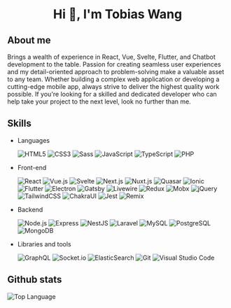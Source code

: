 <h1 align="center">Hi 👋, I'm Tobias Wang</h1>

<p align="center">

</p>

## About me

Brings a wealth of experience in React, Vue, Svelte, Flutter, and Chatbot development to the table. Passion for creating seamless user experiences and my detail-oriented approach to problem-solving make a valuable asset to any team. Whether building a complex web application or developing a cutting-edge mobile app, always strive to deliver the highest quality work possible. If you're looking for a skilled and dedicated developer who can help take your project to the next level, look no further than me.

## Skills

- Languages

  ![HTML5](https://img.shields.io/badge/-HTML5-05122A?&logo=HTML5&logoColor=E34F26)
  ![CSS3](https://img.shields.io/badge/-CSS3-05122A?&logo=CSS3&logoColor=1572B6)
  ![Sass](https://img.shields.io/badge/-Sass-05122A?&logo=Sass&logoColor=CC6699)
  ![JavaScript](https://img.shields.io/badge/-JavaScript-05122A?&logo=JavaScript)
  ![TypeScript](https://img.shields.io/badge/-TypeScript-05122A?&logo=TypeScript)
  ![PHP](https://img.shields.io/badge/-PHP-05122A?&logo=PHP&logoColor=777BB4)

- Front-end

  ![React](https://img.shields.io/badge/-React-05122A?&logo=React)
  ![Vue.js](https://img.shields.io/badge/-Vue.js-05122A?&logo=Vue.js&logoColor=4FC08D)
  ![Svelte](https://img.shields.io/badge/-Svelte-05122A?&logo=Svelte&logoColor=FF3E00)
  ![Next.js](https://img.shields.io/badge/-Next.js-05122A?&logo=Next.js)
  ![Nuxt.js](https://img.shields.io/badge/-Nuxt.js-05122A?&logo=Nuxt.js&logoColor=00DC82)
  ![Quasar](https://img.shields.io/badge/-Quasar-05122A?&logo=Quasar&logoColor=1976D2)
  ![Ionic](https://img.shields.io/badge/-Ionic-05122A?&logo=Ionic&logoColor=3880FF)
  ![Flutter](https://img.shields.io/badge/-Flutter-05122A?&logo=flutter&logoColor=3880FF)
  ![Electron](https://img.shields.io/badge/-Electron-05122A?&logo=Electron&logoColor=47848F)
  ![Gatsby](https://img.shields.io/badge/-Gatsby-05122A?&logo=Gatsby&logoColor=663399)
  ![Livewire](https://img.shields.io/badge/-Livewire-05122A?&logo=Livewire&logoColor=4E56A6)
  ![Redux](https://img.shields.io/badge/-Redux-05122A?&logo=Redux&logoColor=764ABC)
  ![Mobx](https://img.shields.io/badge/-Mobx-05122A?&logo=Mobx&logoColor=FF9955)
  ![jQuery](https://img.shields.io/badge/-jQuery-05122A?&logo=jQuery&logoColor=0769AD)
  ![TailwindCSS](https://img.shields.io/badge/-TailwindCSS-05122A?&logo=TailwindCSS&logoColor=06B6D4)
  ![ChakraUI](https://img.shields.io/badge/-ChakraUI-05122A?&logo=ChakraUI&logoColor=319795)
  ![Jest](https://img.shields.io/badge/-Jest-05122A?&logo=Jest&logoColor=C21325)
  ![Remix](https://img.shields.io/badge/-Remix-05122A?&logo=remix&logoColor=ffffff)

- Backend

  ![Node.js](https://img.shields.io/badge/-Node.js-05122A?&logo=Node.js)
  ![Express](https://img.shields.io/badge/-Express-05122A?&logo=Express)
  ![NestJS](https://img.shields.io/badge/-NestJS-05122A?&logo=NestJS&logoColor=E0234E)
  ![Laravel](https://img.shields.io/badge/-Laravel-05122A?&logo=Laravel&logoColor=FF2D20)
  ![MySQL](https://img.shields.io/badge/-MySQL-05122A?&logo=MySQL&logoColor=4479A1)
  ![PostgreSQL](https://img.shields.io/badge/-PostgreSQL-05122A?&logo=PostgreSQL&logoColor=4169E1)
  ![MongoDB](https://img.shields.io/badge/-MongoDB-05122A?&logo=MongoDB&logoColor=47A248)

- Libraries and tools

  ![GraphQL](https://img.shields.io/badge/-GraphQL-05122A?&logo=GraphQL&logoColor=E10098)
  ![Socket.io](https://img.shields.io/badge/-Socket.io-05122A?&logo=Socket.io)
  ![ElasticSearch](https://img.shields.io/badge/-ElasticSearch-05122A?&logo=ElasticSearch&logoColor=FF6384)
  ![Git](https://img.shields.io/badge/-Git-05122A?style=flat&logo=git)
  ![Visual Studio Code](https://img.shields.io/badge/-VS%20Code-05122A?style=flat&logo=visual-studio-code&logoColor=007ACC)

## Github stats

<img alt = "Top Language" src="https://github-readme-stats.vercel.app/api/top-langs/?username=icodeocean&hide=html,&hide_border=true&title_color=5391FE&text_color=555">
